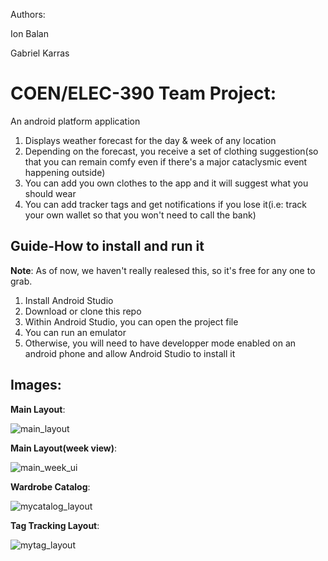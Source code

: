 Authors:


Ion Balan


Gabriel Karras


# COEN/ELEC-390 Team Project: 
An android platform application


1. Displays weather forecast for the day & week of any location
2. Depending on the forecast, you receive a set of clothing suggestion(so that you can remain comfy even if there's a major cataclysmic event happening outside)
3. You can add you own clothes to the app and it will suggest what you should wear
4. You can add tracker tags and get notifications if you lose it(i.e: track your own wallet so that you won't need to call the bank)


## Guide-How to install and run it

**Note**: As of now, we haven't really realesed this, so it's free for any one to grab.
1. Install Android Studio
2. Download or clone this repo
3. Within Android Studio, you can open the project file
4. You can run an emulator
5. Otherwise, you will need to have developper mode enabled on an android phone and allow Android Studio to install it


## Images:
**Main Layout**:

![main_layout](https://user-images.githubusercontent.com/30480951/84970064-f4d8bc00-b0e7-11ea-9a9b-f6ec88e5b15d.PNG)


**Main Layout(week view)**:

![main_week_ui](https://user-images.githubusercontent.com/30480951/84970153-1a65c580-b0e8-11ea-841c-62b7aaae671f.png)


**Wardrobe Catalog**:

![mycatalog_layout](https://user-images.githubusercontent.com/30480951/84970183-2b163b80-b0e8-11ea-8008-69b6d6e90350.PNG)


**Tag Tracking Layout**:

![mytag_layout](https://user-images.githubusercontent.com/30480951/84970221-3a958480-b0e8-11ea-8ef2-c6da8f768272.PNG)

